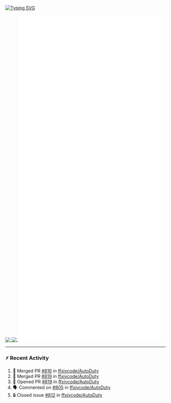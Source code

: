 [![Typing SVG](https://readme-typing-svg.demolab.com?font=Fira+Code&duration=1000&pause=1000&multiline=true&repeat=false&width=435&lines=Simon+Latusek+%7C+Gameplay+Engineer)](https://git.io/typing-svg)

<a href="https://github.com/anuraghazra/github-readme-stats">
  <img height=200 align="center" src="https://github-readme-stats.vercel.app/api?username=erdelf&theme=radical" />
</a>
<a href="https://github.com/anuraghazra/convoychat">
  <img height=200 align="center" src="https://streak-stats.demolab.com?user=erdelf&theme=radical&mode=weekly" />
</a>

<picture>
  <img src="/github-metrics.svg" alt="Metrics">
</picture>

---

### :zap: Recent Activity
<!--START_SECTION:activity-->
1. 🎉 Merged PR [#816](https://github.com/ffxivcode/AutoDuty/pull/816) in [ffxivcode/AutoDuty](https://github.com/ffxivcode/AutoDuty)
2. 🎉 Merged PR [#819](https://github.com/ffxivcode/AutoDuty/pull/819) in [ffxivcode/AutoDuty](https://github.com/ffxivcode/AutoDuty)
3. 💪 Opened PR [#819](https://github.com/ffxivcode/AutoDuty/pull/819) in [ffxivcode/AutoDuty](https://github.com/ffxivcode/AutoDuty)
4. 🗣 Commented on [#805](https://github.com/ffxivcode/AutoDuty/issues/805#issuecomment-2695567352) in [ffxivcode/AutoDuty](https://github.com/ffxivcode/AutoDuty)
5. 🔒 Closed issue [#812](https://github.com/ffxivcode/AutoDuty/issues/812) in [ffxivcode/AutoDuty](https://github.com/ffxivcode/AutoDuty)
<!--END_SECTION:activity-->

<!--
**erdelf/erdelf** is a ✨ _special_ ✨ repository because its `README.md` (this file) appears on your GitHub profile.

Here are some ideas to get you started:

- 🔭 I’m currently working on ...
- 🌱 I’m currently learning ...
- 👯 I’m looking to collaborate on ...
- 🤔 I’m looking for help with ...
- 💬 Ask me about ...
- 📫 How to reach me: ...
- 😄 Pronouns: ...
- ⚡ Fun fact: ...
-->
